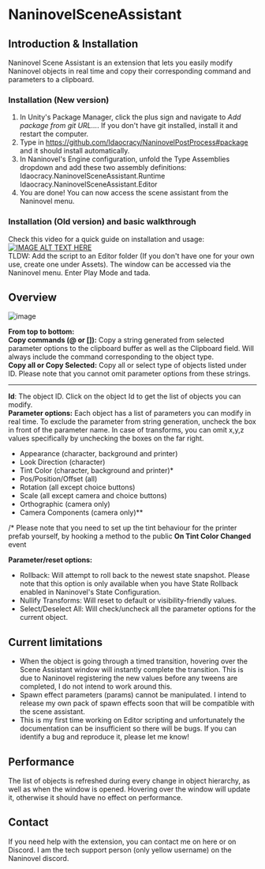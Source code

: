 # NaninovelSceneAssistant

## Introduction & Installation

Naninovel Scene Assistant is an extension that lets you easily modify Naninovel objects in real time and copy their corresponding command and parameters to a clipboard. 

### Installation (New version)
1. In Unity's Package Manager, click the plus sign and navigate to *Add package from git URL...*. If you don't have git installed, install it and restart the computer.
2. Type in https://github.com/Idaocracy/NaninovelPostProcess#package and it should install automatically. 
3. In Naninovel's Engine configuration, unfold the Type Assemblies dropdown and add these two assembly definitions:
Idaocracy.NaninovelSceneAssistant.Runtime 
Idaocracy.NaninovelSceneAssistant.Editor 
3. You are done! You can now access the scene assistant from the Naninovel menu.

### Installation (Old version) and basic walkthrough 
Check this video for a quick guide on installation and usage:
[![IMAGE ALT TEXT HERE](https://img.youtube.com/vi/Qc5XYE-ojx8/0.jpg)](https://www.youtube.com/watch?v=Qc5XYE-ojx8)  
TLDW: Add the script to an Editor folder (If you don't have one for your own use, create one under Assets). The window can be accessed via the Naninovel menu. Enter Play Mode and tada.  

## Overview

![image](https://user-images.githubusercontent.com/77254066/162417149-db622e5f-1f01-4861-8fe1-7d10deca85ff.png)

**From top to bottom:**  
**Copy commands (@ or []):** Copy a string generated from selected parameter options to the clipboard buffer as well as the Clipboard field. Will always include the command corresponding to the object type.   
**Copy all or Copy Selected:** Copy all or select type of objects listed under ID. Please note that you cannot omit parameter options from these strings.  
____
**Id**: The object ID. Click on the object Id to get the list of objects you can modify.  
**Parameter options:** Each object has a list of parameters you can modify in real time. To exclude the parameter from string generation, uncheck the box in front of the parameter name. In case of transforms, you can omit x,y,z values specifically by unchecking the boxes on the far right.  
- Appearance (character, background and printer)
- Look Direction (character)
- Tint Color (character, background and printer)* 
- Pos/Position/Offset (all)
- Rotation (all except choice buttons)
- Scale (all except camera and choice buttons)
- Orthographic (camera only)
- Camera Components (camera only)**

/* Please note that you need to set up the tint behaviour for the printer prefab yourself, by hooking a method to the public **On Tint Color Changed** event

**Parameter/reset options:**  
- Rollback:  Will attempt to roll back to the newest state snapshot. Please note that this option is only available when you have State Rollback enabled in Naninovel's State Configuration.
- Nullify Transforms: Will reset to default or visibility-friendly values. 
- Select/Deselect All: Will check/uncheck all the parameter options for the current object.

## Current limitations

- When the object is going through a timed transition, hovering over the Scene Assistant window will instantly complete the transition. This is due to Naninovel registering the new values before any tweens are completed, I do not intend to work around this.   
- Spawn effect parameters (params) cannot be manipulated. I intend to release my own pack of spawn effects soon that will be compatible with the scene assistant. 
- This is my first time working on Editor scripting and unfortunately the documentation can be insufficient so there will be bugs. If you can identify a bug and reproduce it, please let me know!

## Performance

The list of objects is refreshed during every change in object hierarchy, as well as when the window is opened. Hovering over the window will update it, otherwise it should have no effect on performance. 

## Contact

If you need help with the extension, you can contact me on here or on Discord. I am the tech support person (only yellow username) on the Naninovel discord.  
